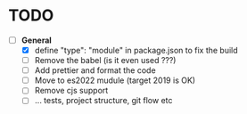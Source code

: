 TODO
====


- [ ] **General**
  - [x] define "type": "module" in package.json to fix the build
  - [ ] Remove the babel (is it even used ???)
  - [ ] Add prettier and format the code
  - [ ] Move to es2022 mudule (target 2019 is OK)
  - [ ] Remove cjs support
  - [ ] ... tests, project structure, git flow etc
